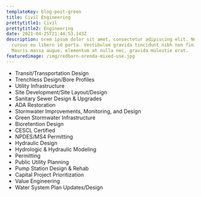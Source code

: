 ```yaml
---
templateKey: blog-post-green
title: Civil Engineering
prettytitle1: Civil
prettytitle2: Engineering
date: 2021-04-25T21:44:53.143Z
description: orem ipsum dolor sit amet, consectetur adipiscing elit. Nullam
  cursus eu libero id porta. Vestibulum gravida tincidunt nibh non finibus.
  Mauris massa augue, elementum at nulla nec, gravida molestie erat.
featuredimage: /img/redbarn-orenda-mixed-use.jpg
---
```

* Transit/Transportation Design
* Trenchless Design/Bore Profiles
* Utility Infrastructure
* Site Development/Site Layout/Design
* Sanitary Sewer Design & Upgrades
* ADA Restoration
* Stormwater Improvements, Monitoring, and Design
* Green Stormwater Infrastructure
* Bioretention Design 
* CESCL Certified
* NPDES/MS4 Permitting
* Hydraulic Design
* Hydrologic & Hydraulic Modeling
* Permitting
* Public Utility Planning
* Pump Station Design & Rehab
* Capital Project Prioritization
* Value Engineering
* Water System Plan Updates/Design
